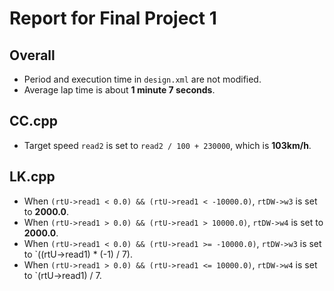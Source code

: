 # Report for Final Project 1
## Overall
* Period and execution time in `design.xml` are not modified.
* Average lap time is about **1 minute 7 seconds**.

## CC.cpp
* Target speed `read2` is set to `read2 / 100 + 230000`, which is **103km/h**.

## LK.cpp
* When `(rtU->read1 < 0.0) && (rtU->read1 < -10000.0)`, `rtDW->w3` is set to **2000.0**.
* When `(rtU->read1 > 0.0) && (rtU->read1 > 10000.0)`, `rtDW->w4` is set to **2000.0**.
* When `(rtU->read1 < 0.0) && (rtU->read1 >= -10000.0)`, `rtDW->w3` is set to `((rtU->read1) * (-1) / 7).
* When `(rtU->read1 > 0.0) && (rtU->read1 <= 10000.0)`, `rtDW->w4` is set to `(rtU->read1) / 7.
